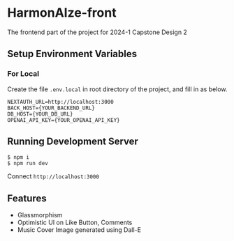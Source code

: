 # HarmonAIze-front

The frontend part of the project for 2024-1 Capstone Design 2

## Setup Environment Variables

### For Local

Create the file `.env.local` in root directory of the project, and fill in as below.

```
NEXTAUTH_URL=http://localhost:3000
BACK_HOST={YOUR_BACKEND_URL}
DB_HOST={YOUR_DB_URL}
OPENAI_API_KEY={YOUR_OPENAI_API_KEY}
```

## Running Development Server

```console
$ npm i
$ npm run dev
```

Connect `http://localhost:3000`

## Features

- Glassmorphism
- Optimistic UI on Like Button, Comments
- Music Cover Image generated using Dall-E
